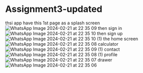 # Assignment3-updated
thsi app have this 1st page as a splash screen
![WhatsApp Image 2024-02-21 at 22 35 09](https://github.com/macregis1/Assignment3-updated/assets/50444192/b822b3be-eabf-40b4-9728-64297c305042)
then sign in
![WhatsApp Image 2024-02-21 at 22 35 10](https://github.com/macregis1/Assignment3-updated/assets/50444192/91b3f265-a63d-441d-8dad-7d41499b3f27)
then sign up
![WhatsApp Image 2024-02-21 at 22 35 10 (1)](https://github.com/macregis1/Assignment3-updated/assets/50444192/6ef18b68-9e4a-42f6-aa85-bfdff81155bc)
the home screen
![WhatsApp Image 2024-02-21 at 22 35 08](https://github.com/macregis1/Assignment3-updated/assets/50444192/de145001-3904-43fb-9883-d65aa1de0841)
calculator
![WhatsApp Image 2024-02-21 at 22 35 09 (1)](https://github.com/macregis1/Assignment3-updated/assets/50444192/a6c9191a-6336-46e5-aa65-afb8dd39fd51)
contact
![WhatsApp Image 2024-02-21 at 22 35 08 (1)](https://github.com/macregis1/Assignment3-updated/assets/50444192/8a52ad8b-65d2-4372-8012-b711bdf254f7)
profile
![WhatsApp Image 2024-02-21 at 22 35 07](https://github.com/macregis1/Assignment3-updated/assets/50444192/e4d965b9-c92c-42ca-90b0-0ce00994ea2d)
drawer
![WhatsApp Image 2024-02-21 at 22 35 06](https://github.com/macregis1/Assignment3-updated/assets/50444192/167a51f6-0ccc-4e0e-a6e8-6c05b7a7aabe)


